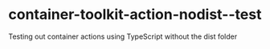 # container-toolkit-action-nodist--test
Testing out container actions using TypeScript without the dist folder
